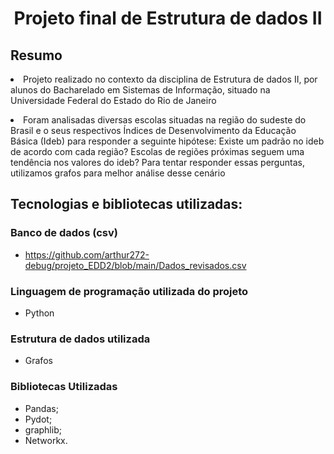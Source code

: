 <h1 align = "center"> Projeto final de Estrutura de dados II </h1>


## Resumo
<p> <li>Projeto realizado no contexto da disciplina de Estrutura de dados II, por alunos do Bacharelado em Sistemas de Informação, situado na Universidade Federal do Estado do Rio de Janeiro</p>
<p> <li> Foram analisadas diversas escolas situadas na região do sudeste do Brasil e o seus respectivos Índices de Desenvolvimento da Educação Básica (Ideb) para responder a seguinte hipótese: Existe um padrão no ideb de acordo com cada região? Escolas de regiões próximas seguem uma tendência  nos valores do ideb? Para tentar responder essas perguntas, utilizamos grafos para melhor análise desse cenário</p>

## Tecnologias e bibliotecas utilizadas:
 ### Banco de dados (csv)
 - https://github.com/arthur272-debug/projeto_EDD2/blob/main/Dados_revisados.csv

### Linguagem de programação utilizada do projeto
 - Python

### Estrutura de dados utilizada
- Grafos

### Bibliotecas Utilizadas

<ul>
 <li>Pandas;
 <li>Pydot; 
 <li>graphlib; 
 <li>Networkx.
</ul>
